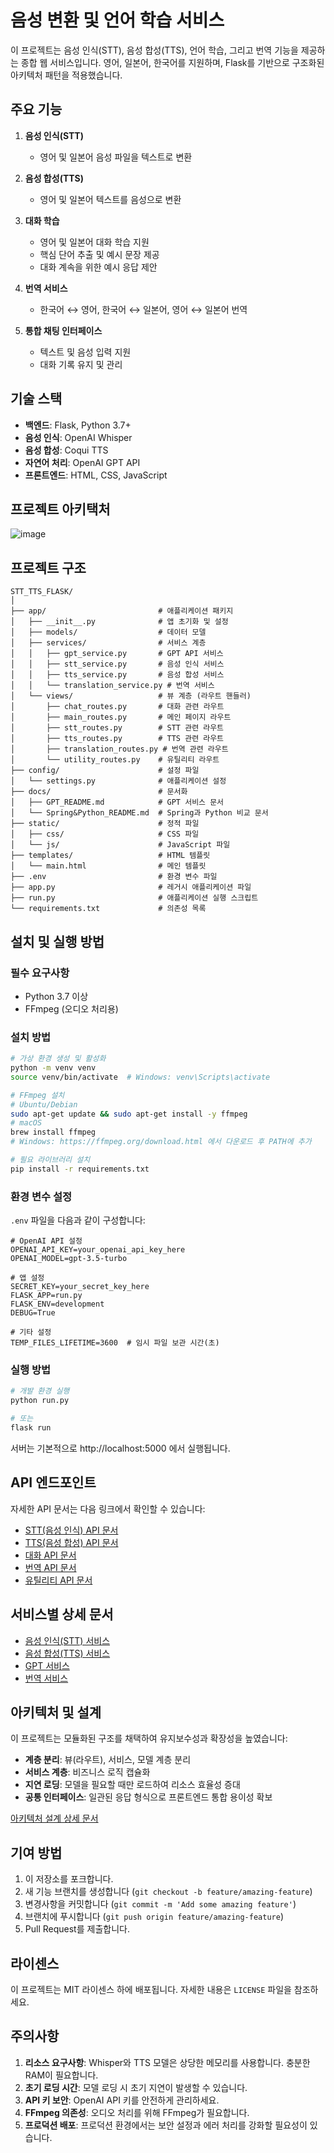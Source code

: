 # 음성 변환 및 언어 학습 서비스

이 프로젝트는 음성 인식(STT), 음성 합성(TTS), 언어 학습, 그리고 번역 기능을 제공하는 종합 웹 서비스입니다. 영어, 일본어, 한국어를 지원하며, Flask를 기반으로 구조화된 아키텍처 패턴을 적용했습니다.

## 주요 기능

1. **음성 인식(STT)**

   - 영어 및 일본어 음성 파일을 텍스트로 변환

2. **음성 합성(TTS)**

   - 영어 및 일본어 텍스트를 음성으로 변환

3. **대화 학습**

   - 영어 및 일본어 대화 학습 지원
   - 핵심 단어 추출 및 예시 문장 제공
   - 대화 계속을 위한 예시 응답 제안

4. **번역 서비스**

   - 한국어 ↔ 영어, 한국어 ↔ 일본어, 영어 ↔ 일본어 번역

5. **통합 채팅 인터페이스**
   - 텍스트 및 음성 입력 지원
   - 대화 기록 유지 및 관리

## 기술 스택

- **백엔드**: Flask, Python 3.7+
- **음성 인식**: OpenAI Whisper
- **음성 합성**: Coqui TTS
- **자연어 처리**: OpenAI GPT API
- **프론트엔드**: HTML, CSS, JavaScript

## 프로젝트 아키택처

![image](https://github.com/user-attachments/assets/d70a5a70-4c92-46da-aae4-e1843fe54ab6)


## 프로젝트 구조

```
STT_TTS_FLASK/
│
├── app/                         # 애플리케이션 패키지
│   ├── __init__.py              # 앱 초기화 및 설정
│   ├── models/                  # 데이터 모델
│   ├── services/                # 서비스 계층
│   │   ├── gpt_service.py       # GPT API 서비스
│   │   ├── stt_service.py       # 음성 인식 서비스
│   │   ├── tts_service.py       # 음성 합성 서비스
│   │   └── translation_service.py # 번역 서비스
│   └── views/                   # 뷰 계층 (라우트 핸들러)
│       ├── chat_routes.py       # 대화 관련 라우트
│       ├── main_routes.py       # 메인 페이지 라우트
│       ├── stt_routes.py        # STT 관련 라우트
│       ├── tts_routes.py        # TTS 관련 라우트
│       ├── translation_routes.py # 번역 관련 라우트
│       └── utility_routes.py    # 유틸리티 라우트
├── config/                      # 설정 파일
│   └── settings.py              # 애플리케이션 설정
├── docs/                        # 문서화
│   ├── GPT_README.md            # GPT 서비스 문서
│   └── Spring&Python_README.md  # Spring과 Python 비교 문서
├── static/                      # 정적 파일
│   ├── css/                     # CSS 파일
│   └── js/                      # JavaScript 파일
├── templates/                   # HTML 템플릿
│   └── main.html                # 메인 템플릿
├── .env                         # 환경 변수 파일
├── app.py                       # 레거시 애플리케이션 파일
├── run.py                       # 애플리케이션 실행 스크립트
└── requirements.txt             # 의존성 목록
```

## 설치 및 실행 방법

### 필수 요구사항

- Python 3.7 이상
- FFmpeg (오디오 처리용)

### 설치 방법

```bash
# 가상 환경 생성 및 활성화
python -m venv venv
source venv/bin/activate  # Windows: venv\Scripts\activate

# FFmpeg 설치
# Ubuntu/Debian
sudo apt-get update && sudo apt-get install -y ffmpeg
# macOS
brew install ffmpeg
# Windows: https://ffmpeg.org/download.html 에서 다운로드 후 PATH에 추가

# 필요 라이브러리 설치
pip install -r requirements.txt
```

### 환경 변수 설정

`.env` 파일을 다음과 같이 구성합니다:

```
# OpenAI API 설정
OPENAI_API_KEY=your_openai_api_key_here
OPENAI_MODEL=gpt-3.5-turbo

# 앱 설정
SECRET_KEY=your_secret_key_here
FLASK_APP=run.py
FLASK_ENV=development
DEBUG=True

# 기타 설정
TEMP_FILES_LIFETIME=3600  # 임시 파일 보관 시간(초)
```

### 실행 방법

```bash
# 개발 환경 실행
python run.py

# 또는
flask run
```

서버는 기본적으로 http://localhost:5000 에서 실행됩니다.

## API 엔드포인트

자세한 API 문서는 다음 링크에서 확인할 수 있습니다:

- [STT(음성 인식) API 문서](docs/api/STT_API.md)
- [TTS(음성 합성) API 문서](docs/api/TTS_API.md)
- [대화 API 문서](docs/api/Chat_API.md)
- [번역 API 문서](docs/api/Translation_API.md)
- [유틸리티 API 문서](docs/api/Utility_API.md)

## 서비스별 상세 문서

- [음성 인식(STT) 서비스](docs/service/STT_Service.md)
- [음성 합성(TTS) 서비스](docs/service/TTS_Service.md)
- [GPT 서비스](docs/service/GPT_Service.md)
- [번역 서비스](docs/service/Translation_Service.md)

## 아키텍처 및 설계

이 프로젝트는 모듈화된 구조를 채택하여 유지보수성과 확장성을 높였습니다:

- **계층 분리**: 뷰(라우트), 서비스, 모델 계층 분리
- **서비스 계층**: 비즈니스 로직 캡슐화
- **지연 로딩**: 모델을 필요할 때만 로드하여 리소스 효율성 증대
- **공통 인터페이스**: 일관된 응답 형식으로 프론트엔드 통합 용이성 확보

[아키텍처 설계 상세 문서](docs/Architecture.md)

## 기여 방법

1. 이 저장소를 포크합니다.
2. 새 기능 브랜치를 생성합니다 (`git checkout -b feature/amazing-feature`)
3. 변경사항을 커밋합니다 (`git commit -m 'Add some amazing feature'`)
4. 브랜치에 푸시합니다 (`git push origin feature/amazing-feature`)
5. Pull Request를 제출합니다.

## 라이센스

이 프로젝트는 MIT 라이센스 하에 배포됩니다. 자세한 내용은 `LICENSE` 파일을 참조하세요.

## 주의사항

1. **리소스 요구사항**: Whisper와 TTS 모델은 상당한 메모리를 사용합니다. 충분한 RAM이 필요합니다.
2. **초기 로딩 시간**: 모델 로딩 시 초기 지연이 발생할 수 있습니다.
3. **API 키 보안**: OpenAI API 키를 안전하게 관리하세요.
4. **FFmpeg 의존성**: 오디오 처리를 위해 FFmpeg가 필요합니다.
5. **프로덕션 배포**: 프로덕션 환경에서는 보안 설정과 에러 처리를 강화할 필요성이 있습니다.
